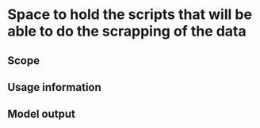 # Space to hold the scripts that will be able to do the scrapping of the data
## Scope

## Usage information

## Model output
